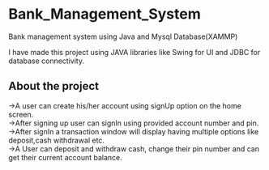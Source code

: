 # Bank_Management_System

Bank management system using Java and Mysql Database(XAMMP)

I have made this project using JAVA libraries like Swing for UI and JDBC for database connectivity.

## About the project

->A user can create his/her account using signUp option on the home screen.</br>
->After signing up user can signIn using provided account number and pin.</br>
->After signIn a transaction window will display having multiple options like deposit,cash withdrawal etc.</br>
->A User can deposit and withdraw cash, change their pin number and can get their current account balance.
